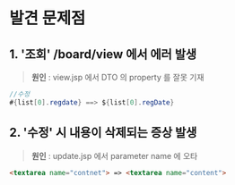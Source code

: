 # 발견 문제점
## 1. '조회' /board/view 에서 에러 발생

> **원인** : view.jsp 에서 DTO 의  property 를 잘못 기재

``` java
//수정
#{list[0].regdate} ==> ${list[0].regDate}
```

## 2. '수정' 시 내용이 삭제되는 증상 발생
> **원인** : update.jsp 에서 parameter name 에 오타

``` html
<textarea name="contnet"> => <textarea name="content">
```
